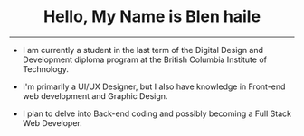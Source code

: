 

<h1 align="center">
  Hello, My Name is Blen haile 
</h1>

<hr/>

- I am currently a student in the last term of the Digital Design and Development diploma program at the British Columbia Institute of Technology.

- I'm primarily a UI/UX Designer, but I also have knowledge in Front-end web development and Graphic Design.

- I plan to delve into Back-end coding and possibly becoming a Full Stack Web Developer. 


<!--
**bhail300/bhail300** is a ✨ _special_ ✨ repository because its `README.md` (this file) appears on your GitHub profile.

Here are some ideas to get you started:

### Hi there 👋
- 🔭 I’m currently working on ...
- 🌱 I’m currently learning ...
- 👯 I’m looking to collaborate on ...
- 🤔 I’m looking for help with ...
- 💬 Ask me about ...
- 📫 How to reach me: ...
- 😄 Pronouns: ...
- ⚡ Fun fact: ...
-->
